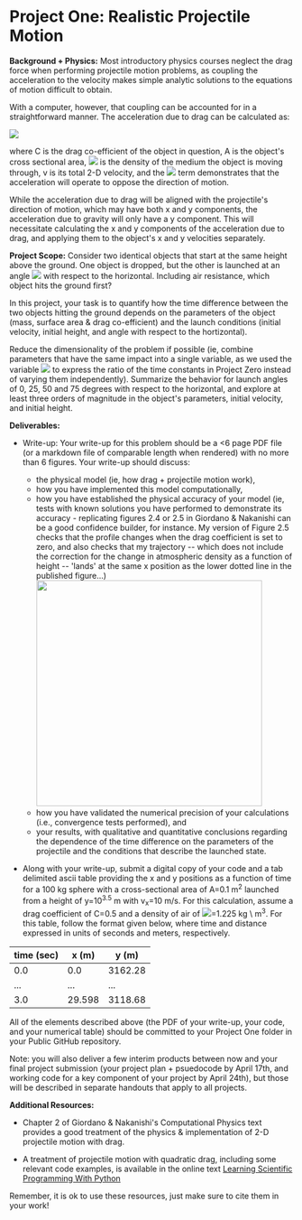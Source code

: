 Project One: Realistic Projectile Motion
=====================

**Background + Physics:** Most introductory physics courses neglect the drag force when performing projectile motion problems, as coupling the acceleration to the velocity makes simple analytic solutions to the equations of motion difficult to obtain.  

With a computer, however, that coupling can be accounted for in a  straightforward manner. The acceleration due to drag can be calculated as:

<img src="https://render.githubusercontent.com/render/math?math=\vec{a_{drag}} = - \frac{C A \rho v^2}{2 m} \hat{v}">

where C is the drag co-efficient of the object in question, A is the object's cross sectional area, <img src="https://render.githubusercontent.com/render/math?math=\rho"> is the density of the medium the object is moving through, v is its total 2-D velocity, and the <img src="https://render.githubusercontent.com/render/math?math=\hat{v}"> term demonstrates that the acceleration will operate to oppose the direction of motion. 

While the acceleration due to drag will be aligned with the projectile's direction of motion, which may have both x and y components, the acceleration due to gravity will only have a y component.  This will necessitate calculating the x and y components of the acceleration due to drag, and applying them to the object's x and y velocities separately. 




**Project Scope:** Consider two identical objects that start at the same height above the ground.  One object is dropped, but the other is launched at an angle <img src="https://render.githubusercontent.com/render/math?math=\theta"> with respect to the horizontal.  Including air resistance, which object hits the ground first?  

In this project, your task is to quantify how the time difference between the two objects hitting the ground depends on the parameters of the object (mass, surface area & drag co-efficient) and the launch conditions (initial velocity, initial height, and angle with respect to the hortizontal). 

Reduce the dimensionality of the problem if possible (ie, combine parameters that have the same impact into a single variable, as we used the variable <img src="https://render.githubusercontent.com/render/math?math=\gamma"> to express the ratio of the time constants in Project Zero instead of varying them independently).  Summarize the behavior for launch angles of 0, 25, 50 and 75 degrees with respect to the horizontal, and explore at least three orders of magnitude in the object's parameters, initial velocity, and initial height.  


**Deliverables:**

* Write-up: Your write-up for this problem should be a <6 page PDF file (or a markdown file of comparable length when rendered) with no more than 6 figures.  Your write-up should discuss:
    * the physical model (ie, how drag + projectile motion work), 
    * how you have implemented this model computationally, 
    * how you have established the physical accuracy of your model (ie, tests with known solutions you have performed to demonstrate its accuracy - replicating figures 2.4 or 2.5 in Giordano & Nakanishi can be a good confidence builder, for instance. My version of Figure 2.5 checks that the profile changes when the drag coefficient is set to zero, and also checks that my trajectory -- which does not include the correction for the change in atmospheric density as a function of height -- 'lands' at the same x position as the lower dotted line in the published figure...)
      <img src="https://github.com/PHYS486-S22/PHYS486-S22/blob/main/ProjectOne/ReplicateFigure2.5.png" width="400"> 
    * how you have validated the numerical precision of your calculations (i.e., convergence tests performed), and
    * your results, with qualitative and quantitative conclusions regarding the dependence of the time difference on the parameters of the projectile and the conditions that describe the launched state. 

* Along with your write-up, submit a digital copy of your code and a tab delimited ascii table providing the x and y positions as a function of time for a 100 kg sphere with a cross-sectional area of A=0.1 m<sup>2</sup> launched from a height of y=10<sup>3.5</sup> m with v<sub>x</sub>=10 m/s.  For this calculation, assume a drag coefficient of C=0.5 and a density of air of <img src="https://render.githubusercontent.com/render/math?math=\rho">=1.225 kg \ m<sup>3</sup>. For this table, follow the format given below, where time and distance expressed in units of seconds and meters, respectively. 

| time (sec) | x (m) |   y (m) | 
| ---------- | ----- | ------- |
|    0.0     |  0.0  | 3162.28 |
|    ...     |  ...  |   ...   |
|    3.0     | 29.598| 3118.68 | 

All of the elements described above (the PDF of your write-up, your code, and your numerical table) should be committed to your Project One folder in your Public GitHub repository.  

Note: you will also deliver a few interim products between now and your final project submission (your project plan + psuedocode by April 17th, and working code for a key component of your project by April 24th), but those will be described in separate handouts that apply to all projects.


**Additional Resources:** 

* Chapter 2 of Giordano & Nakanishi's Computational Physics text provides a good treatment of the physics & implementation of 2-D projectile motion with drag.

* A treatment of projectile motion with quadratic drag, including some relevant code examples, is available in the online text  [Learning Scientific Programming With Python](https://scipython.com/book2/chapter-8-scipy/examples/a-projectile-with-air-resistance/)

Remember, it is ok to use these resources, just make sure to cite them in your work!
